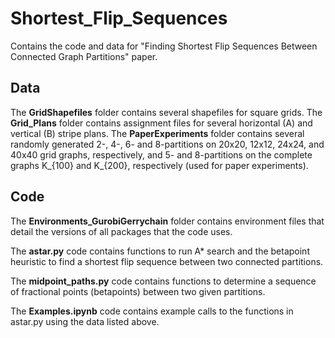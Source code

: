 # Shortest_Flip_Sequences
Contains the code and data for "Finding Shortest Flip Sequences Between Connected Graph Partitions" paper.

## Data
The **GridShapefiles** folder contains several shapefiles for square grids. The **Grid_Plans** folder contains assignment files for several horizontal (A) and vertical (B) stripe plans. The **PaperExperiments** folder contains several randomly generated 2-, 4-, 6- and 8-partitions on 20x20, 12x12, 24x24, and 40x40 grid graphs, respectively, and 5- and 8-partitions on the complete graphs K_{100} and K_{200}, respectively (used for paper experiments).

## Code

The **Environments_GurobiGerrychain** folder contains environment files that detail the versions of all packages that the code uses.

The **astar.py** code contains functions to run A* search and the betapoint heuristic to find a shortest flip sequence between two connected partitions.

The **midpoint_paths.py** code contains functions to determine a sequence of fractional points (betapoints) between two given partitions.

The **Examples.ipynb** code contains example calls to the functions in astar.py using the data listed above.
